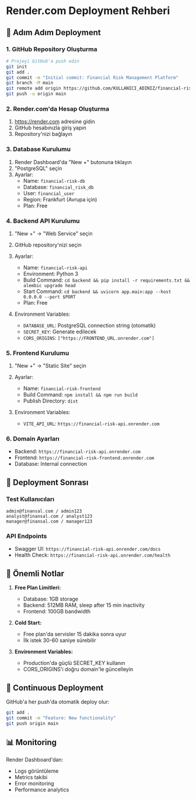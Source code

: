 # Render.com Deployment Rehberi

## 🚀 Adım Adım Deployment

### 1. GitHub Repository Oluşturma
```bash
# Projeyi GitHub'a push edin
git init
git add .
git commit -m "Initial commit: Financial Risk Management Platform"
git branch -M main
git remote add origin https://github.com/KULLANICI_ADINIZ/financial-risk-platform.git
git push -u origin main
```

### 2. Render.com'da Hesap Oluşturma
1. https://render.com adresine gidin
2. GitHub hesabınızla giriş yapın
3. Repository'nizi bağlayın

### 3. Database Kurulumu
1. Render Dashboard'da "New +" butonuna tıklayın
2. "PostgreSQL" seçin
3. Ayarlar:
   - Name: `financial-risk-db`
   - Database: `financial_risk_db`
   - User: `financial_user`
   - Region: Frankfurt (Avrupa için)
   - Plan: Free

### 4. Backend API Kurulumu
1. "New +" → "Web Service" seçin
2. GitHub repository'nizi seçin
3. Ayarlar:
   - Name: `financial-risk-api`
   - Environment: Python 3
   - Build Command: `cd backend && pip install -r requirements.txt && alembic upgrade head`
   - Start Command: `cd backend && uvicorn app.main:app --host 0.0.0.0 --port $PORT`
   - Plan: Free

4. Environment Variables:
   - `DATABASE_URL`: PostgreSQL connection string (otomatik)
   - `SECRET_KEY`: Generate edilecek
   - `CORS_ORIGINS`: `["https://FRONTEND_URL.onrender.com"]`

### 5. Frontend Kurulumu
1. "New +" → "Static Site" seçin
2. Ayarlar:
   - Name: `financial-risk-frontend`
   - Build Command: `npm install && npm run build`
   - Publish Directory: `dist`

3. Environment Variables:
   - `VITE_API_URL`: `https://financial-risk-api.onrender.com`

### 6. Domain Ayarları
- Backend: `https://financial-risk-api.onrender.com`
- Frontend: `https://financial-risk-frontend.onrender.com`
- Database: Internal connection

## 🔧 Deployment Sonrası

### Test Kullanıcıları
```
admin@finansal.com / admin123
analyst@finansal.com / analyst123
manager@finansal.com / manager123
```

### API Endpoints
- Swagger UI: `https://financial-risk-api.onrender.com/docs`
- Health Check: `https://financial-risk-api.onrender.com/health`

## 🚨 Önemli Notlar

1. **Free Plan Limitleri:**
   - Database: 1GB storage
   - Backend: 512MB RAM, sleep after 15 min inactivity
   - Frontend: 100GB bandwidth

2. **Cold Start:**
   - Free plan'da servisler 15 dakika sonra uyur
   - İlk istek 30-60 saniye sürebilir

3. **Environment Variables:**
   - Production'da güçlü SECRET_KEY kullanın
   - CORS_ORIGINS'i doğru domain'le güncelleyin

## 🔄 Continuous Deployment

GitHub'a her push'da otomatik deploy olur:
```bash
git add .
git commit -m "Feature: New functionality"
git push origin main
```

## 📊 Monitoring

Render Dashboard'dan:
- Logs görüntüleme
- Metrics takibi
- Error monitoring
- Performance analytics